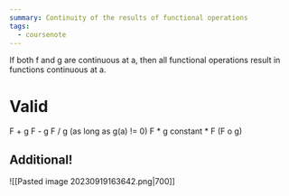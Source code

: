 ```yaml
---
summary: Continuity of the results of functional operations
tags:
  - coursenote
---
```

If both f and g are continuous at a, then all functional operations result in functions continuous at a.

# Valid
F + g
F - g
F / g (as long as g(a) != 0)
F * g
constant * F
(F o g)

## Additional!
![[Pasted image 20230919163642.png|700]]